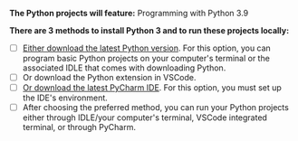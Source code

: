 **The Python projects will feature:** Programming with Python 3.9

**There are 3 methods to install Python 3 and to run these projects locally:**

- [ ] [Either download the latest Python version](https://www.python.org/downloads/). For this option, you can program basic Python projects on your computer's terminal or the associated IDLE that comes with downloading Python.
- [ ] Or download the Python extension in VSCode.
- [ ] [Or download the latest PyCharm IDE](https://www.jetbrains.com/pycharm/download/). For this option, you must set up the IDE's environment.
- [ ] After choosing the preferred method, you can run your Python projects either through IDLE/your computer's terminal, VSCode integrated terminal, or through PyCharm.

